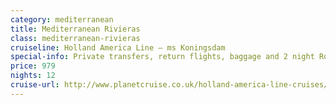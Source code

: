 ```yaml
---
category: mediterranean
title: Mediterranean Rivieras
class: mediterranean-rivieras
cruiseline: Holland America Line – ms Koningsdam
special-info: Private transfers, return flights, baggage and 2 night Rome stay
price: 979
nights: 12
cruise-url: http://www.planetcruise.co.uk/holland-america-line-cruises/ms-oosterdam/22-october-2016/94481?utm_medium=referral&utm_source=secret-escapes&utm_campaign=website
---
```

